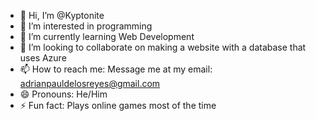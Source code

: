 - 👋 Hi, I’m @Kyptonite
- 👀 I’m interested in programming
- 🌱 I’m currently learning Web Development
- 💞️ I’m looking to collaborate on making a website with a database that uses Azure
- 📫 How to reach me: Message me at my email: adrianpauldelosreyes@gmail.com
- 😄 Pronouns: He/Him
- ⚡ Fun fact: Plays online games most of the time

<!---
Kyptonite/Kyptonite is a ✨ special ✨ repository because its `README.md` (this file) appears on your GitHub profile.
You can click the Preview link to take a look at your changes.
--->
